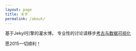 ```yaml
---
layout: page
title: 关于
permalink: /about/
---
```


基于Jekyll引擎的灌水博。
专业性的讨论请移步[考古与数据可视化](http://www.prehistory.cn)



愿2015一切顺利！
